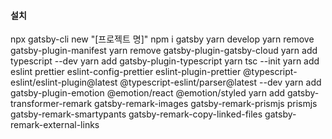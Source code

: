#### 설치
npx gatsby-cli new "[프로젝트 명]"
npm i gatsby
yarn develop
yarn remove gatsby-plugin-manifest 
yarn remove gatsby-plugin-gatsby-cloud
yarn add typescript --dev
yarn add gatsby-plugin-typescript
yarn tsc --init
yarn add eslint prettier eslint-config-prettier eslint-plugin-prettier @typescript-eslint/eslint-plugin@latest @typescript-eslint/parser@latest --dev
yarn add gatsby-plugin-emotion @emotion/react @emotion/styled
yarn add gatsby-transformer-remark gatsby-remark-images gatsby-remark-prismjs prismjs gatsby-remark-smartypants gatsby-remark-copy-linked-files gatsby-remark-external-links